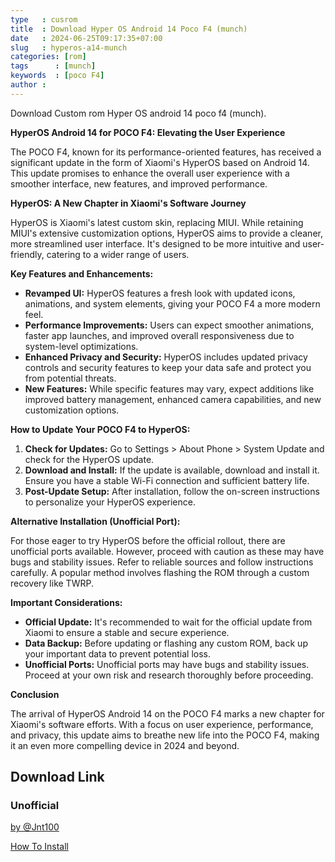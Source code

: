 ```yaml
---
type   : cusrom
title  : Download Hyper OS Android 14 Poco F4 (munch)
date   : 2024-06-25T09:17:35+07:00
slug   : hyperos-a14-munch
categories: [rom]
tags      : [munch]
keywords  : [poco F4]
author : 
---
```


Download Custom rom Hyper OS android 14 poco f4 (munch).

**HyperOS Android 14 for POCO F4: Elevating the User Experience**

The POCO F4, known for its performance-oriented features, has received a significant update in the form of Xiaomi's HyperOS based on Android 14. This update promises to enhance the overall user experience with a smoother interface, new features, and improved performance.

**HyperOS: A New Chapter in Xiaomi's Software Journey**

HyperOS is Xiaomi's latest custom skin, replacing MIUI. While retaining MIUI's extensive customization options, HyperOS aims to provide a cleaner, more streamlined user interface. It's designed to be more intuitive and user-friendly, catering to a wider range of users.

**Key Features and Enhancements:**

* **Revamped UI:** HyperOS features a fresh look with updated icons, animations, and system elements, giving your POCO F4 a more modern feel.
* **Performance Improvements:** Users can expect smoother animations, faster app launches, and improved overall responsiveness due to system-level optimizations.
* **Enhanced Privacy and Security:** HyperOS includes updated privacy controls and security features to keep your data safe and protect you from potential threats.
* **New Features:** While specific features may vary, expect additions like improved battery management, enhanced camera capabilities, and new customization options.

**How to Update Your POCO F4 to HyperOS:**

1. **Check for Updates:** Go to Settings > About Phone > System Update and check for the HyperOS update.
2. **Download and Install:** If the update is available, download and install it. Ensure you have a stable Wi-Fi connection and sufficient battery life.
3. **Post-Update Setup:** After installation, follow the on-screen instructions to personalize your HyperOS experience.

**Alternative Installation (Unofficial Port):**

For those eager to try HyperOS before the official rollout, there are unofficial ports available. However, proceed with caution as these may have bugs and stability issues. Refer to reliable sources and follow instructions carefully. A popular method involves flashing the ROM through a custom recovery like TWRP.

**Important Considerations:**

* **Official Update:** It's recommended to wait for the official update from Xiaomi to ensure a stable and secure experience.
* **Data Backup:** Before updating or flashing any custom ROM, back up your important data to prevent potential loss.
* **Unofficial Ports:** Unofficial ports may have bugs and stability issues. Proceed at your own risk and research thoroughly before proceeding.

**Conclusion**

The arrival of HyperOS Android 14 on the POCO F4 marks a new chapter for Xiaomi's software efforts. With a focus on user experience, performance, and privacy, this update aims to breathe new life into the POCO F4, making it an even more compelling device in 2024 and beyond.

 
## Download Link


### Unofficial
[by @Jnt100](https://t.me/wahyu6070files/981)

[How To Install](http://telegra.ph/Hyper-MINT-V1020-ULMCNXM-Poco-F4-06-23)
